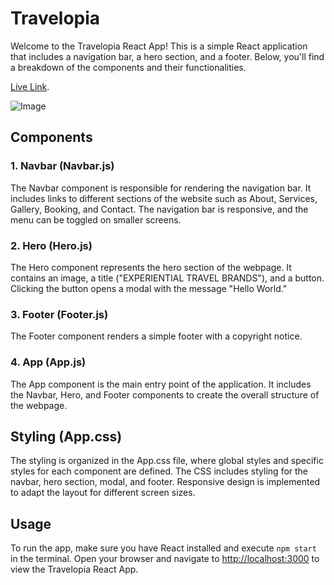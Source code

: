 # Travelopia

Welcome to the Travelopia React App! This is a simple React application that includes a navigation bar, a hero section, and a footer. Below, you'll find a breakdown of the components and their functionalities.

 [Live Link](https://travelopia-rho.vercel.app/).

 ![Image](https://i.ibb.co/ggNzzFq/Screenshot-2024-02-02-230729.png)
## Components

### 1. Navbar (Navbar.js)

The Navbar component is responsible for rendering the navigation bar. It includes links to different sections of the website such as About, Services, Gallery, Booking, and Contact. The navigation bar is responsive, and the menu can be toggled on smaller screens.

### 2. Hero (Hero.js)

The Hero component represents the hero section of the webpage. It contains an image, a title ("EXPERIENTIAL TRAVEL BRANDS"), and a button. Clicking the button opens a modal with the message "Hello World."

### 3. Footer (Footer.js)

The Footer component renders a simple footer with a copyright notice.

### 4. App (App.js)

The App component is the main entry point of the application. It includes the Navbar, Hero, and Footer components to create the overall structure of the webpage.

## Styling (App.css)

The styling is organized in the App.css file, where global styles and specific styles for each component are defined. The CSS includes styling for the navbar, hero section, modal, and footer. Responsive design is implemented to adapt the layout for different screen sizes.

## Usage

To run the app, make sure you have React installed and execute `npm start` in the terminal. Open your browser and navigate to [http://localhost:3000](http://localhost:3000) to view the Travelopia React App.
